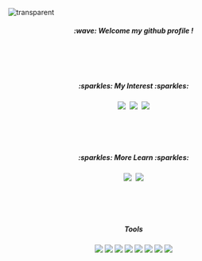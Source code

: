 ![transparent](https://capsule-render.vercel.app/api?type=transparent&fontColor=CFE2F3&text=Kim%20Minseo's%20Github%20&height=150&fontSize=60)
<h5 align = "center">:wave: Welcome my github profile !</h5>
<br><br><br>
<h5 align="center" >:sparkles: My Interest :sparkles: </h5>
<p align="center">
   <img src="https://img.shields.io/badge/Java-007396?style=flat-square&logo=Java&logoColor=white"/></a>&nbsp
   <img src="https://img.shields.io/badge/Python-3776AB?style=flat-square&logo=PythonlogoColor=white"/></a>&nbsp 
   <img src="https://img.shields.io/badge/mysql-4479A1?style=flat-squaree&logo=mysql&logoColor=white">
</p>
<br><br><br>
<h5 align="center" >:sparkles: More Learn :sparkles: </h5>
<p align="center">
   <img src="https://img.shields.io/badge/PHP -777BB4?style=flat-square&logo=PHP&logoColor=black"></a>&nbsp 
   <img src="https://img.shields.io/badge/Node.js-339933?style=flat-square&&logo=Node.js&logoColor=white">
</p>
<br><br><br>
<h5 align="center">Tools</h5>
<p align="center">
    <img src="https://img.shields.io/badge/IntelliJ-000000?style=flat-square&logo=IntelliJ IDEA&logoColor=white"> 
    <img src="https://img.shields.io/badge/Eclipse-2C2255?style=flat-squaree&logo=Eclipse&logoColor=white"> 
    <img src="https://img.shields.io/badge/Visual Studio Code-007ACC?style=flat-square&logo=VScode&logoColor=white">
    <img src="https://img.shields.io/badge/Visual Studio-5C2D91?style=flat-square&logo=Visual Studio&logoColor=white">
    <img src="https://img.shields.io/badge/Bootstrap-7952B3?style=flat-square&logo=Bootstrap&logoColor=white">
    <img src="https://img.shields.io/badge/Github-000000?style=flat-square&logo=github&logoColor=white">
    <img src="https://img.shields.io/badge/Notion-000000?style=flat-square&logo=notion&logoColor=white">
    <img src="https://img.shields.io/badge/Figma-F24E1E?style=flat-squaree&logo=figma&logoColor=white">
</p>


